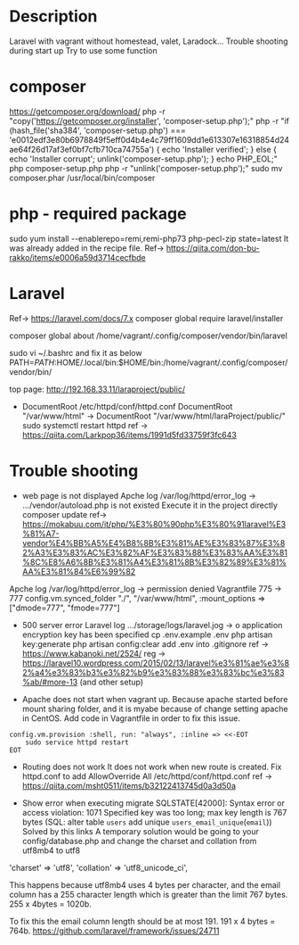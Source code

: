 # Description
Laravel with vagrant without homestead, valet, Laradock...
Trouble shooting during start up
Try to use some function

# composer
https://getcomposer.org/download/
php -r "copy('https://getcomposer.org/installer', 'composer-setup.php');"
php -r "if (hash_file('sha384', 'composer-setup.php') === 'e0012edf3e80b6978849f5eff0d4b4e4c79ff1609dd1e613307e16318854d24ae64f26d17af3ef0bf7cfb710ca74755a') { echo 'Installer verified'; } else { echo 'Installer corrupt'; unlink('composer-setup.php'); } echo PHP_EOL;"
php composer-setup.php
php -r "unlink('composer-setup.php');"
sudo mv composer.phar /usr/local/bin/composer

# php - required package
sudo yum install --enablerepo=remi,remi-php73 php-pecl-zip state=latest
It was already added in the recipe file.
Ref-> https://qiita.com/don-bu-rakko/items/e0006a59d3714cecfbde

# Laravel
Ref-> https://laravel.com/docs/7.x
composer global require laravel/installer

composer global about
/home/vagrant/.config/composer/vendor/bin/laravel

sudo vi ~/.bashrc
and fix it as below
PATH=$PATH:$HOME/.local/bin:$HOME/bin:/home/vagrant/.config/composer/vendor/bin/

top page: http://192.168.33.11/laraproject/public/

- DocumentRoot
 /etc/httpd/conf/httpd.conf
DocumentRoot "/var/www/html" -> DocumentRoot "/var/www/html/laraProject/public/"
sudo systemctl restart httpd
ref -> https://qiita.com/Larkpop36/items/1991d5fd33759f3fc643


# Trouble shooting
- web page is not displayed
Apche log /var/log/httpd/error_log -> .../vendor/autoload.php is not existed
    Execute it in the project directly
    composer update
    ref-> https://mokabuu.com/it/php/%E3%80%90php%E3%80%91laravel%E3%81%A7-vendor%E4%BB%A5%E4%B8%8B%E3%81%AE%E3%83%87%E3%82%A3%E3%83%AC%E3%82%AF%E3%83%88%E3%83%AA%E3%81%8C%E8%A6%8B%E3%81%A4%E3%81%8B%E3%82%89%E3%81%AA%E3%81%84%E6%99%82

Apche log /var/log/httpd/error_log -> permission denied
    Vagrantfile 775 -> 777
    config.vm.synced_folder "./", "/var/www/html", :mount_options => ["dmode=777", "fmode=777"]

- 500 server error
Laravel log .../storage/logs/laravel.jog -> o application encryption key has been specified
cp .env.example .env
php artisan key:generate
php artisan config:clear
add .env into .gitignore
ref -> https://www.kabanoki.net/2524/
reg -> https://laravel10.wordpress.com/2015/02/13/laravel%e3%81%ae%e3%82%a4%e3%83%b3%e3%82%b9%e3%83%88%e3%83%bc%e3%83%ab/#more-13 (and other setup)

- Apache does not start when vagrant up.
Because apache started before mount sharing folder, and it is myabe because of change setting apache in CentOS.
Add code in Vagrantfile in order to fix this issue.
```
config.vm.provision :shell, run: "always", :inline => <<-EOT
    sudo service httpd restart
EOT
```

- Routing does not work
It does not work when new route is created.
Fix httpd.conf to add AllowOverride All
 /etc/httpd/conf/httpd.conf
ref -> https://qiita.com/msht0511/items/b32122413745d0a3d50a

- Show error when executing migrate
SQLSTATE[42000]: Syntax error or access violation: 1071 Specified key was too long; max key length is 767 bytes (SQL: alter table `users` add unique `users_email_unique`(`email`))
Solved by this links
A temporary solution would be going to your config/database.php and change the charset and collation from utf8mb4 to utf8

'charset' => 'utf8',
'collation' => 'utf8_unicode_ci',

This happens because utf8mb4 uses 4 bytes per character, and the email column has a 255 character length which is greater than the limit 767 bytes. 255 x 4bytes = 1020b.

To fix this the email column length should be at most 191. 191 x 4 bytes = 764b.
https://github.com/laravel/framework/issues/24711

